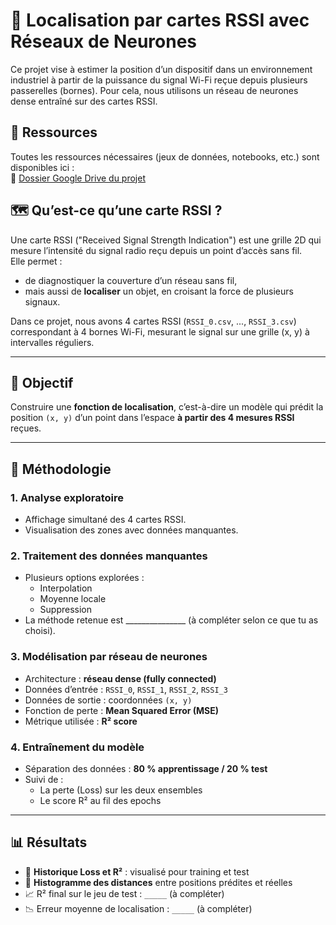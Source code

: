 # 📡 Localisation par cartes RSSI avec Réseaux de Neurones

Ce projet vise à estimer la position d’un dispositif dans un environnement industriel à partir de la puissance du signal Wi-Fi reçue depuis plusieurs passerelles (bornes). Pour cela, nous utilisons un réseau de neurones dense entraîné sur des cartes RSSI.

## 📁 Ressources

Toutes les ressources nécessaires (jeux de données, notebooks, etc.) sont disponibles ici :  
🔗 [Dossier Google Drive du projet](https://drive.google.com/drive/folders/1-2S5dzlxJ4ifCGfyutujV0tdofx7L20r?usp=sharing)

## 🗺️ Qu’est-ce qu’une carte RSSI ?

Une carte RSSI ("Received Signal Strength Indication") est une grille 2D qui mesure l’intensité du signal radio reçu depuis un point d’accès sans fil.  
Elle permet :

- de diagnostiquer la couverture d’un réseau sans fil,
- mais aussi de **localiser** un objet, en croisant la force de plusieurs signaux.

Dans ce projet, nous avons 4 cartes RSSI (`RSSI_0.csv`, ..., `RSSI_3.csv`) correspondant à 4 bornes Wi-Fi, mesurant le signal sur une grille (x, y) à intervalles réguliers.

---

## 🎯 Objectif

Construire une **fonction de localisation**, c’est-à-dire un modèle qui prédit la position `(x, y)` d’un point dans l’espace **à partir des 4 mesures RSSI** reçues.

---

## 🧠 Méthodologie

### 1. **Analyse exploratoire**
- Affichage simultané des 4 cartes RSSI.
- Visualisation des zones avec données manquantes.

### 2. **Traitement des données manquantes**
- Plusieurs options explorées :  
  - Interpolation  
  - Moyenne locale  
  - Suppression  
- La méthode retenue est _______________ (à compléter selon ce que tu as choisi).

### 3. **Modélisation par réseau de neurones**
- Architecture : **réseau dense (fully connected)**
- Données d’entrée : `RSSI_0`, `RSSI_1`, `RSSI_2`, `RSSI_3`
- Données de sortie : coordonnées `(x, y)`
- Fonction de perte : **Mean Squared Error (MSE)**
- Métrique utilisée : **R² score**

### 4. **Entraînement du modèle**
- Séparation des données : **80 % apprentissage / 20 % test**
- Suivi de :
  - La perte (Loss) sur les deux ensembles
  - Le score R² au fil des epochs

---

## 📊 Résultats

- 🔁 **Historique Loss et R²** : visualisé pour training et test
- 📏 **Histogramme des distances** entre positions prédites et réelles
- 📈 R² final sur le jeu de test : `_____` (à compléter)
- 📉 Erreur moyenne de localisation : `_____` (à compléter)


